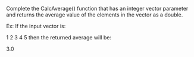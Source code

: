Complete the CalcAverage() function that has an integer vector parameter and returns the average value of the elements in the vector as a double.

Ex: If the input vector is:

1 2 3 4 5
then the returned average will be:

3.0